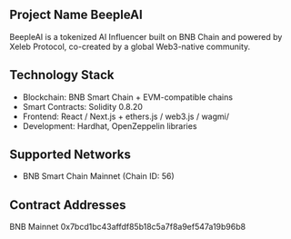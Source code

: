 
## Project Name BeepleAI

BeepleAI is a tokenized AI Influencer built on BNB Chain and powered by Xeleb Protocol, co-created by a global Web3-native community.

## Technology Stack 
- Blockchain: BNB Smart Chain + EVM-compatible chains
- Smart Contracts: Solidity 0.8.20
- Frontend: React / Next.js + ethers.js / web3.js / wagmi/
- Development: Hardhat, OpenZeppelin libraries
##  Supported Networks
- BNB Smart Chain Mainnet (Chain ID: 56)

##  Contract Addresses

BNB Mainnet 0x7bcd1bc43affdf85b18c5a7f8a9ef547a19b96b8
